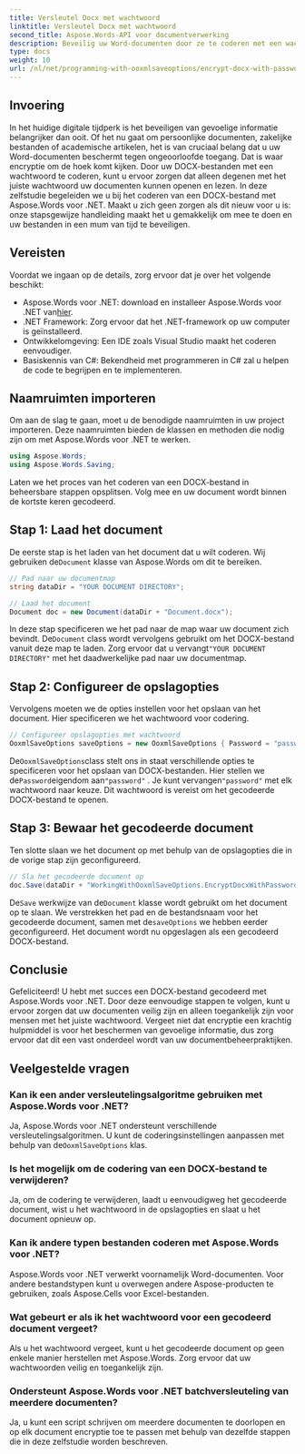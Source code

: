 ```yaml
---
title: Versleutel Docx met wachtwoord
linktitle: Versleutel Docx met wachtwoord
second_title: Aspose.Words-API voor documentverwerking
description: Beveilig uw Word-documenten door ze te coderen met een wachtwoord met Aspose.Words voor .NET. Volg onze stapsgewijze handleiding om uw gevoelige informatie te beschermen.
type: docs
weight: 10
url: /nl/net/programming-with-ooxmlsaveoptions/encrypt-docx-with-password/
---
```

## Invoering

In het huidige digitale tijdperk is het beveiligen van gevoelige informatie belangrijker dan ooit. Of het nu gaat om persoonlijke documenten, zakelijke bestanden of academische artikelen, het is van cruciaal belang dat u uw Word-documenten beschermt tegen ongeoorloofde toegang. Dat is waar encryptie om de hoek komt kijken. Door uw DOCX-bestanden met een wachtwoord te coderen, kunt u ervoor zorgen dat alleen degenen met het juiste wachtwoord uw documenten kunnen openen en lezen. In deze zelfstudie begeleiden we u bij het coderen van een DOCX-bestand met Aspose.Words voor .NET. Maakt u zich geen zorgen als dit nieuw voor u is: onze stapsgewijze handleiding maakt het u gemakkelijk om mee te doen en uw bestanden in een mum van tijd te beveiligen.

## Vereisten

Voordat we ingaan op de details, zorg ervoor dat je over het volgende beschikt:

-  Aspose.Words voor .NET: download en installeer Aspose.Words voor .NET van[hier](https://releases.aspose.com/words/net/).
- .NET Framework: Zorg ervoor dat het .NET-framework op uw computer is geïnstalleerd.
- Ontwikkelomgeving: Een IDE zoals Visual Studio maakt het coderen eenvoudiger.
- Basiskennis van C#: Bekendheid met programmeren in C# zal u helpen de code te begrijpen en te implementeren.

## Naamruimten importeren

Om aan de slag te gaan, moet u de benodigde naamruimten in uw project importeren. Deze naamruimten bieden de klassen en methoden die nodig zijn om met Aspose.Words voor .NET te werken.

```csharp
using Aspose.Words;
using Aspose.Words.Saving;
```

Laten we het proces van het coderen van een DOCX-bestand in beheersbare stappen opsplitsen. Volg mee en uw document wordt binnen de kortste keren gecodeerd.

## Stap 1: Laad het document

 De eerste stap is het laden van het document dat u wilt coderen. Wij gebruiken de`Document` klasse van Aspose.Words om dit te bereiken.

```csharp
// Pad naar uw documentmap
string dataDir = "YOUR DOCUMENT DIRECTORY";  

// Laad het document
Document doc = new Document(dataDir + "Document.docx");
```

 In deze stap specificeren we het pad naar de map waar uw document zich bevindt. De`Document` class wordt vervolgens gebruikt om het DOCX-bestand vanuit deze map te laden. Zorg ervoor dat u vervangt`"YOUR DOCUMENT DIRECTORY"` met het daadwerkelijke pad naar uw documentmap.

## Stap 2: Configureer de opslagopties

Vervolgens moeten we de opties instellen voor het opslaan van het document. Hier specificeren we het wachtwoord voor codering.

```csharp
// Configureer opslagopties met wachtwoord
OoxmlSaveOptions saveOptions = new OoxmlSaveOptions { Password = "password" };
```

 De`OoxmlSaveOptions`class stelt ons in staat verschillende opties te specificeren voor het opslaan van DOCX-bestanden. Hier stellen we de`Password`eigendom aan`"password"` . Je kunt vervangen`"password"` met elk wachtwoord naar keuze. Dit wachtwoord is vereist om het gecodeerde DOCX-bestand te openen.

## Stap 3: Bewaar het gecodeerde document

Ten slotte slaan we het document op met behulp van de opslagopties die in de vorige stap zijn geconfigureerd.

```csharp
// Sla het gecodeerde document op
doc.Save(dataDir + "WorkingWithOoxmlSaveOptions.EncryptDocxWithPassword.docx", saveOptions);
```

 De`Save` werkwijze van de`Document` klasse wordt gebruikt om het document op te slaan. We verstrekken het pad en de bestandsnaam voor het gecodeerde document, samen met de`saveOptions` we hebben eerder geconfigureerd. Het document wordt nu opgeslagen als een gecodeerd DOCX-bestand.

## Conclusie

Gefeliciteerd! U hebt met succes een DOCX-bestand gecodeerd met Aspose.Words voor .NET. Door deze eenvoudige stappen te volgen, kunt u ervoor zorgen dat uw documenten veilig zijn en alleen toegankelijk zijn voor mensen met het juiste wachtwoord. Vergeet niet dat encryptie een krachtig hulpmiddel is voor het beschermen van gevoelige informatie, dus zorg ervoor dat dit een vast onderdeel wordt van uw documentbeheerpraktijken.

## Veelgestelde vragen

### Kan ik een ander versleutelingsalgoritme gebruiken met Aspose.Words voor .NET?

Ja, Aspose.Words voor .NET ondersteunt verschillende versleutelingsalgoritmen. U kunt de coderingsinstellingen aanpassen met behulp van de`OoxmlSaveOptions` klas.

### Is het mogelijk om de codering van een DOCX-bestand te verwijderen?

Ja, om de codering te verwijderen, laadt u eenvoudigweg het gecodeerde document, wist u het wachtwoord in de opslagopties en slaat u het document opnieuw op.

### Kan ik andere typen bestanden coderen met Aspose.Words voor .NET?

Aspose.Words voor .NET verwerkt voornamelijk Word-documenten. Voor andere bestandstypen kunt u overwegen andere Aspose-producten te gebruiken, zoals Aspose.Cells voor Excel-bestanden.

### Wat gebeurt er als ik het wachtwoord voor een gecodeerd document vergeet?

Als u het wachtwoord vergeet, kunt u het gecodeerde document op geen enkele manier herstellen met Aspose.Words. Zorg ervoor dat uw wachtwoorden veilig en toegankelijk zijn.

### Ondersteunt Aspose.Words voor .NET batchversleuteling van meerdere documenten?

Ja, u kunt een script schrijven om meerdere documenten te doorlopen en op elk document encryptie toe te passen met behulp van dezelfde stappen die in deze zelfstudie worden beschreven.
